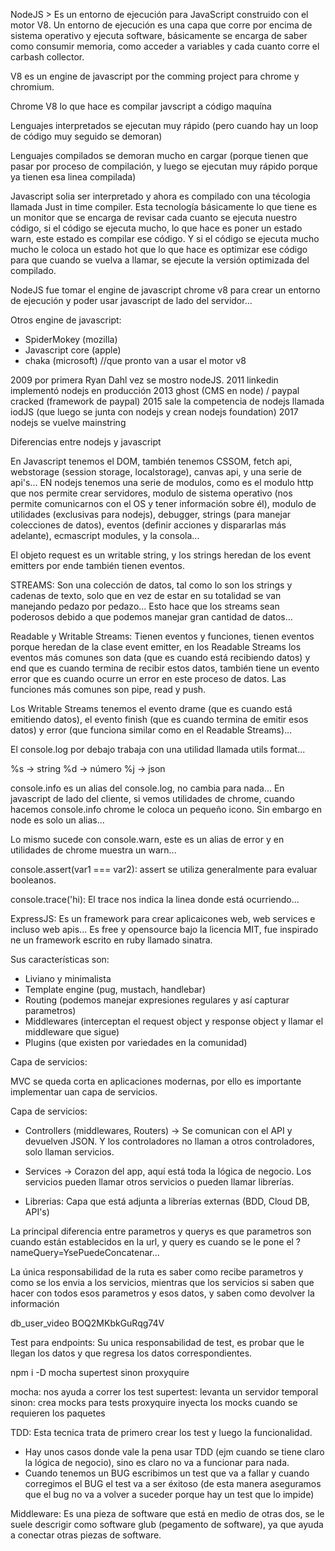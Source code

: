 NodeJS > Es un entorno de ejecución para JavaScript construido con el motor V8.
Un entorno de ejecución es una capa que corre por encima de sistema operativo y ejecuta software,
básicamente se encarga de saber como consumir memoria, como acceder a variables y cada cuanto corre el carbash collector.

V8 es un engine de javascript por the comming project para chrome y chromium.

Chrome V8 lo que hace es compilar javscript a código maquína


Lenguajes interpretados se ejecutan muy rápido (pero cuando hay un loop de código muy seguido se demoran)

Lenguajes compilados se demoran mucho en cargar (porque tienen que pasar por proceso de compilación, y luego se ejecutan muy rápido porque ya tienen esa linea compilada)


Javascript solia ser interpretado y ahora es compilado con una técologia llamada Just in time compiler.
Esta tecnología básicamente lo que tiene es un monitor que se encarga de revisar cada cuanto se ejecuta nuestro código, si el código se ejecuta mucho, lo que hace es poner un estado warn, este estado es compilar ese código. Y si el código se ejecuta mucho mucho le coloca un estado hot que lo que hace es optimizar ese código para que cuando se vuelva a llamar, se ejecute la versión optimizada del compilado.


NodeJS fue tomar el engine de javascript chrome v8 para crear un entorno de ejecución y poder usar javascript de lado del servidor...

Otros engine de javascript:
- SpiderMokey (mozilla)
- Javascript core (apple)
- chaka (microsoft) //que pronto van a usar el motor v8

2009 por primera Ryan Dahl vez se mostro nodeJS.
2011 linkedin implementó nodejs en producción
2013 ghost (CMS en node) / paypal cracked (framework de paypal)
2015 sale la competencia de nodejs llamada iodJS (que luego se junta con nodejs y crean nodejs foundation)
2017 nodejs se vuelve mainstring


Diferencias entre nodejs y javascript

En Javascript tenemos el DOM, también tenemos CSSOM, fetch api, webstorage (session storage, localstorage), canvas api, y una serie de api's...
EN nodejs tenemos una serie de modulos, como es el modulo http que nos permite crear servidores, modulo de sistema operativo (nos permite comunicarnos con el OS y tener información sobre él), modulo de utilidades (exclusivas para nodejs), debugger, strings (para manejar colecciones de datos), eventos (definir acciones y dispararlas más adelante), ecmascript modules, y la consola...


El objeto request es un writable string, y los strings heredan de los event emitters por ende también tienen eventos.

STREAMS: Son una colección de datos, tal como lo son los strings y cadenas de texto, solo que en vez de estar en su totalidad se van manejando pedazo por pedazo...
Esto hace que los streams sean poderosos debido a que podemos manejar gran cantidad de datos...



Readable y Writable Streams: Tienen eventos y funciones, tienen eventos porque heredan de la clase event emitter, en los Readable Streams los eventos más comunes son data (que es cuando está recibiendo datos) y end que es cuando termina de recibir estos datos, también tiene un evento error que es cuando ocurre un error en este proceso de datos.
Las funciones más comunes son pipe, read y push. 

Los Writable Streams tenemos el evento drame (que es cuando está emitiendo datos), el evento finish (que es cuando termina de emitir esos datos) y error (que funciona similar como en el Readable Streams)...



El console.log por debajo trabaja con una utilidad llamada utils format...

%s -> string
%d -> número
%j -> json

console.info es un alias del console.log, no cambia para nada...
En javascript de lado del cliente, si vemos utilidades de chrome, cuando hacemos console.info chrome le coloca un pequeño icono. Sin embargo en node es solo un alias...

Lo mismo sucede con console.warn, este es un alias de error y en utilidades de chrome muestra un warn...

console.assert(var1 === var2): assert se utiliza generalmente para evaluar booleanos.

console.trace('hi): El trace nos indica la linea donde está ocurriendo...




ExpressJS: Es un framework para crear aplicaicones web, web services e incluso web apis... Es free y opensource bajo la licencia MIT, fue inspirado ne un framework escrito en ruby llamado sinatra.

Sus características son:
- Liviano y minimalista
- Template engine (pug, mustach, handlebar)
- Routing (podemos manejar expresiones regulares y así capturar parametros)
- Middlewares (interceptan el request object y response object y llamar el middleware que sigue)
- Plugins (que existen por variedades en la comunidad)



Capa de servicios: 

MVC se queda corta en aplicaciones modernas, por ello es importante implementar uan capa de servicios.

Capa de servicios:
- Controllers (middlewares, Routers) -> Se comunican con el API y devuelven JSON. Y los controladores no llaman a otros controladores, solo llaman servicios.

- Services -> Corazon del app, aquí está toda la lógica de negocio. Los servicios pueden llamar otros servicios o pueden llamar librerías.

- Librerias: Capa que está adjunta a librerías externas (BDD, Cloud DB, API's)

La principal diferencia entre parametros y querys es que parametros son cuando están establecidos en la url, y query es cuando se le pone el ?nameQuery=YsePuedeConcatenar...

La única responsabilidad de la ruta es saber como recibe parametros y como se los envia a los servicios, mientras que los servicios si saben que hacer con todos esos parametros y esos datos, y saben como devolver la información


db_user_video
BOQ2MKbkGuRqg74V


Test para endpoints: Su unica responsabilidad de test, es probar que le llegan los datos y que regresa los datos correspondientes.

npm i -D mocha supertest sinon proxyquire

mocha: nos ayuda a correr los test
supertest: levanta un servidor temporal
sinon: crea mocks para tests
proxyquire inyecta los mocks cuando se requieren los paquetes


TDD: Esta tecnica trata de primero crear los test y luego la funcionalidad.
- Hay unos casos donde vale la pena usar TDD (ejm cuando se tiene claro la lógica de negocio), sino es claro no va a funcionar para nada.
- Cuando tenemos un BUG escribimos un test que va a fallar y cuando corregimos el BUG el test va a ser éxitoso (de esta manera aseguramos que el bug no va a volver a suceder porque hay un test que lo impide)


Middleware: Es una pieza de software que está en medio de otras dos, se le suele descrigir como software glub (pegamento de software), ya que ayuda a conectar otras piezas de software.

